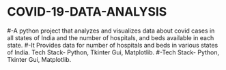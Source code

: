 # COVID-19-DATA-ANALYSIS

#-A python project that analyzes and visualizes data about covid cases in all states of India and the number of hospitals, and beds available in each state. 
#-It Provides data for number of hospitals and beds in various states of India. Tech Stack- Python, Tkinter Gui, Matplotlib.
#-Tech Stack- Python, Tkinter Gui, Matplotlib.
